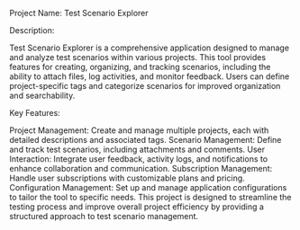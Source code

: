 Project Name: Test Scenario Explorer

Description:

Test Scenario Explorer is a comprehensive application designed to manage and analyze test scenarios within various projects. This tool provides features for creating, organizing, and tracking scenarios, including the ability to attach files, log activities, and monitor feedback. Users can define project-specific tags and categorize scenarios for improved organization and searchability.

Key Features:

Project Management: Create and manage multiple projects, each with detailed descriptions and associated tags.
Scenario Management: Define and track test scenarios, including attachments and comments.
User Interaction: Integrate user feedback, activity logs, and notifications to enhance collaboration and communication.
Subscription Management: Handle user subscriptions with customizable plans and pricing.
Configuration Management: Set up and manage application configurations to tailor the tool to specific needs.
This project is designed to streamline the testing process and improve overall project efficiency by providing a structured approach to test scenario management.


